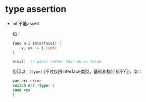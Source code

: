 

# type assertion



* nil 不能assert

  如：

  ```go
  func a(i Interface1) {
      v, ok := i.(int)
  }
  
  a(nil)  // panic rather than ok == false
  ```
  
  但可以 `.(type)` (不过仅限interface类型，基础和指针都不行)，如：
  ```go
  var err error
  switch err.(type) {
  case xxx
  }
  ```






